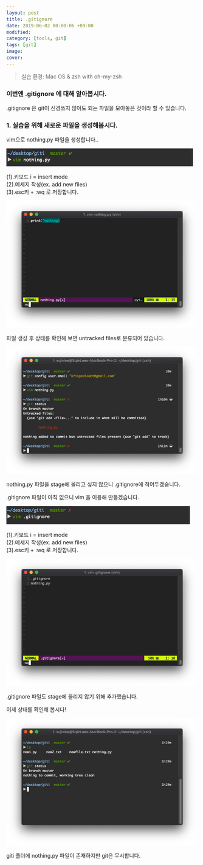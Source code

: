 ```yaml
---
layout: post
title: .gitignore
date: 2019-06-02 00:00:06 +09:00
modified: 
category: [tools, git]
tags: [git]
image: 
cover: 
---
```


>실습 환경: Mac OS & zsh with oh-my-zsh

### 이번엔 .gitignore 에 대해 알아봅시다. <br>

.gitignore 은 git이 신경쓰지 않아도 되는 파일을 모아놓은 것이라 할 수 있습니다. <br>

### 1. 실습을 위해 새로운 파일을 생성해봅시다. <br>

  vim으로 nothing.py 파일을 생성합니다..<br>

  ![gitignore 1](https://raw.githubusercontent.com/krispediadot/krispediadot.github.io/master/_posts/tools/git/2020-02-08-git-.gitignore/gitignore_1.jpg)

(1).키보드 i = insert mode<br>
(2).메세지 작성(ex. add new files)<br>
(3).esc키 + :wq 로 저장합니다. <br>

  ![gitignore 2](https://raw.githubusercontent.com/krispediadot/krispediadot.github.io/master/_posts/tools/git/2020-02-08-git-.gitignore/gitignore_2.jpg)

  파일 생성 후 상태를 확인해 보면 untracked files로 분류되어 있습니다. 

  ![gitignore 3](https://raw.githubusercontent.com/krispediadot/krispediadot.github.io/master/_posts/tools/git/2020-02-08-git-.gitignore/gitignore_3.jpg)

  nothing.py 파일을 stage에 올리고 싶지 않으니 .gitignore에 적어두겠습니다. <br>

  .gitignore 파일이 아직 없으니 vim 을 이용해 만들겠습니다.<br>
  
  ![gitignore 4](https://raw.githubusercontent.com/krispediadot/krispediadot.github.io/master/_posts/tools/git/2020-02-08-git-.gitignore/gitignore_4.jpg)

(1).키보드 i = insert mode<br>
(2).메세지 작성(ex. add new files)<br>
(3).esc키 + :wq 로 저장합니다. <br>

  ![gitignore 5](https://raw.githubusercontent.com/krispediadot/krispediadot.github.io/master/_posts/tools/git/2020-02-08-git-.gitignore/gitignore_5.jpg)

  .gitignore 파일도 stage에 올리지 않기 위해 추가했습니다. <br>

  이제 상태를 확인해 봅시다!<br>

  ![gitignore 6](https://raw.githubusercontent.com/krispediadot/krispediadot.github.io/master/_posts/tools/git/2020-02-08-git-.gitignore/gitignore_6.jpg)

  giti 폴더에 nothing.py 파일이 존재하지만 git은 무시합니다. <br>
